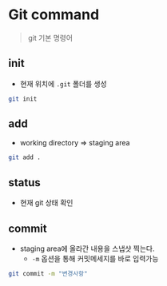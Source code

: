 # Git command

> git 기본 명령어

## init
- 현재 위치에 `.git` 폴더를 생성

```bash
git init
```

## add
- working directory => staging area

```bash
git add .
```

## status
- 현재 git 상태 확인

## commit
- staging area에 올라간 내용을 스냅샷 찍는다.
    - `-m` 옵션을 통해 커밋메세지를 바로 입력가능

```bash
git commit -m "변경사항"
```

##